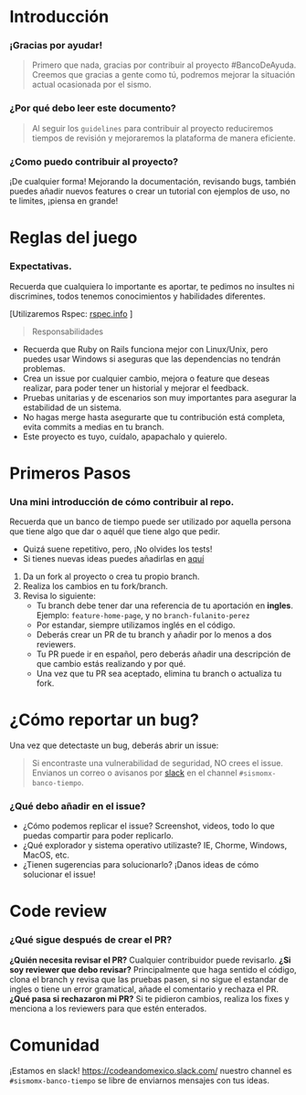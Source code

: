 # Introducción

### ¡Gracias por ayudar!

>Primero que nada, gracias por contribuir al proyecto #BancoDeAyuda. Creemos que gracias a gente como tú, podremos mejorar la situación actual ocasionada por el sismo.

### ¿Por qué debo leer este documento?

>Al seguir los `guidelines` para contribuir al proyecto reduciremos tiempos de revisión y mejoraremos la plataforma de manera eficiente.

### ¿Como puedo contribuir al proyecto?

¡De cualquier forma! Mejorando la documentación, revisando bugs, también puedes añadir nuevos features o crear un tutorial con ejemplos de uso, no te limites, ¡piensa en grande!

# Reglas del juego
### Expectativas.
Recuerda que cualquiera lo importante es aportar, te pedimos no insultes ni discrimines, todos tenemos conocimientos y habilidades diferentes. 

[Utilizaremos Rspec: [rspec.info](http://rspec.info/) ]

> Responsabilidades
* Recuerda que Ruby on Rails funciona mejor con Linux/Unix, pero puedes usar Windows si aseguras que las dependencias no tendrán problemas.
* Crea un issue por cualquier cambio, mejora o feature que deseas realizar, para poder tener un historial y mejorar el feedback.
* Pruebas unitarias y de escenarios son muy importantes para asegurar la estabilidad de un sistema.
* No hagas merge hasta asegurarte que tu contribución está completa, evita commits a medias en tu branch.
* Este proyecto es tuyo, cuídalo, apapachalo y quierelo.

# Primeros Pasos
### Una mini introducción de cómo contribuir al repo.
Recuerda que un banco de tiempo puede ser utilizado por aquella persona que tiene algo que dar o aquél que tiene algo que pedir.

* Quizá suene repetitivo, pero, ¡No olvides los tests!
* Si tienes nuevas ideas puedes añadirlas en [aquí](https://github.com/Janee/sismomx-banco-tiempo/projects/1)

1. Da un fork al proyecto o crea tu propio branch.
2. Realiza los cambios en tu fork/branch.
3. Revisa lo siguiente:
    * Tu branch debe tener dar una referencia de tu aportación en **ingles**. Ejemplo: `feature-home-page`, y no `branch-fulanito-perez`
    * Por estandar, siempre utilizamos inglés en el código.
    * Deberás crear un PR de tu branch y añadir por lo menos a dos reviewers.
    * Tu PR puede ir en español, pero deberás añadir una descripción de que cambio estás realizando y por qué.
    * Una vez que tu PR sea aceptado, elimina tu branch o actualiza tu fork.

# ¿Cómo reportar un bug?
Una vez que detectaste un bug, deberás abrir un issue:
> Si encontraste una vulnerabilidad de seguridad, NO crees el issue. Envianos un correo o avisanos por [slack](https://codeandomexico.slack.com/) en el channel `#sismomx-banco-tiempo`.

### ¿Qué debo añadir en el issue?
* ¿Cómo podemos replicar el issue? Screenshot, videos, todo lo que puedas compartir para poder replicarlo.
* ¿Qué explorador y sistema operativo utilizaste? IE, Chorme, Windows, MacOS, etc.
* ¿Tienen sugerencias para solucionarlo? ¡Danos ideas de cómo solucionar el issue!

# Code review
### ¿Qué sigue después de crear el PR?
**¿Quién necesita revisar el PR?** Cualquier contribuidor puede revisarlo.
**¿Si soy reviewer que debo revisar?** Principalmente que haga sentido el código, clona el branch y revisa que las pruebas pasen, si no sigue el estandar de ingles o tiene un error gramatical, añade el comentario y rechaza el PR.
**¿Qué pasa si rechazaron mi PR?** Si te pidieron cambios, realiza los fixes y menciona a los reviewers para que estén enterados.

# Comunidad
¡Estamos en slack! https://codeandomexico.slack.com/ nuestro channel es `#sismomx-banco-tiempo` se libre de enviarnos mensajes con tus ideas.
